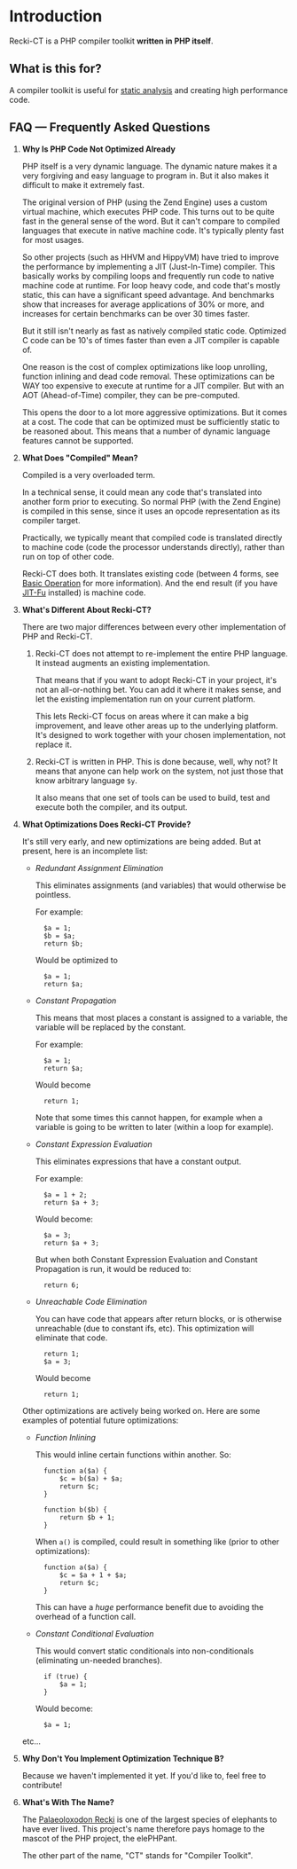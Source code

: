 <!--
 * Copyright 2014 Google Inc. All rights reserved.
 *
 * Licensed under the Apache License, Version 2.0 (the "License");
 * you may not use this file except in compliance with the License.
 * You may obtain a copy of the License at
 *
 *     http://www.apache.org/licenses/LICENSE-2.0
 *
 * Unless required by applicable law or agreed to in writing, software
 * distributed under the License is distributed on an "AS IS" BASIS,
 * WITHOUT WARRANTIES OR CONDITIONS OF ANY KIND, either express or implied.
 * See the License for the specific language governing permissions and
 * limitations under the License.
 *
 * @copyright 2014 Google Inc. All rights reserved
 * @license http://www.apache.org/licenses/LICENSE-2.0.txt Apache-2.0
-->

Introduction
============

Recki-CT is a PHP compiler toolkit **written in PHP itself**.

## What is this for?

A compiler toolkit is useful for [static analysis](http://en.wikipedia.org/wiki/Static_program_analysis) and creating high performance code.

## FAQ — Frequently Asked Questions

1. **Why Is PHP Code Not Optimized Already**

    PHP itself is a very dynamic language. The dynamic nature makes it a very forgiving and easy language to program in. But it also makes it difficult
    to make it extremely fast. 

    The original version of PHP (using the Zend Engine) uses a custom virtual machine, which executes PHP code. This turns out to be quite fast in the general
    sense of the word. But it can't compare to compiled languages that execute in native machine code. It's typically plenty fast for most usages.

    So other projects (such as HHVM and HippyVM) have tried to improve the performance by implementing a JIT (Just-In-Time) compiler. This basically works by compiling loops and frequently run code to native machine code at runtime. For loop heavy code, and code that's mostly static, this can have a significant 
    speed advantage. And benchmarks show that increases for average applications of 30% or more, and increases for certain benchmarks can be over 30 times faster.

    But it still isn't nearly as fast as natively compiled static code. Optimized C code can be 10's of times faster than even a JIT compiler is capable of.

    One reason is the cost of complex optimizations like loop unrolling, function inlining and dead code removal. These optimizations can be WAY too expensive to
    execute at runtime for a JIT compiler. But with an AOT (Ahead-of-Time) compiler, they can be pre-computed.

    This opens the door to a lot more aggressive optimizations. But it comes at a cost. The code that can be optimized must be sufficiently static to be reasoned
    about. This means that a number of dynamic language features cannot be supported.

2. **What Does "Compiled" Mean?**

    Compiled is a very overloaded term. 

    In a technical sense, it could mean any code that's translated into another form prior to executing. So normal PHP (with the Zend Engine) is compiled in this sense, since it uses an opcode representation as its compiler target. 

    Practically, we typically meant that compiled code is translated directly to machine code (code the processor understands directly), rather than run on top of other code.

    Recki-CT does both. It translates existing code (between 4 forms, see [Basic Operation](2_basic_operation.md) for more information). And the end result (if you have [JIT-Fu](https://github.com/krakjoe/jitfu) installed) is machine code.

3. **What's Different About Recki-CT?**

    There are two major differences between every other implementation of PHP and Recki-CT.

    1. Recki-CT does not attempt to re-implement the entire PHP language. It instead augments an existing implementation.

        That means that if you want to adopt Recki-CT in your project, it's not an all-or-nothing bet. You can add it where it makes sense, and let the existing
        implementation run on your current platform.

        This lets Recki-CT focus on areas where it can make a big improvement, and leave other areas up to the underlying platform. It's designed to work together
        with your chosen implementation, not replace it.

    2. Recki-CT is written in PHP. This is done because, well, why not? It means that anyone can help work on the system, not just those that know arbitrary
        language `$y`.

        It also means that one set of tools can be used to build, test and execute both the compiler, and its output.

4. **What Optimizations Does Recki-CT Provide?**

    It's still very early, and new optimizations are being added. But at present, here is an incomplete list:

    * *Redundant Assignment Elimination*

        This eliminates assignments (and variables) that would otherwise be pointless.

        For example:

            $a = 1;
            $b = $a;
            return $b;

        Would be optimized to

            $a = 1;
            return $a;

    * *Constant Propagation*

        This means that most places a constant is assigned to a variable, the variable will be replaced by the constant. 

        For example:

            $a = 1;
            return $a;

        Would become

            return 1;

        Note that some times this cannot happen, for example when a variable is going to be written to later (within a loop for example).

    * *Constant Expression Evaluation*

        This eliminates expressions that have a constant output.

        For example:

            $a = 1 + 2;
            return $a + 3;

        Would become:

            $a = 3;
            return $a + 3;

        But when both Constant Expression Evaluation and Constant Propagation is run, it would be reduced to:

            return 6;

    * *Unreachable Code Elimination*

        You can have code that appears after return blocks, or is otherwise unreachable (due to constant ifs, etc). This optimization will eliminate that code.

            return 1;
            $a = 3;

        Would become

            return 1;

    Other optimizations are actively being worked on. Here are some examples of potential future optimizations:

    * *Function Inlining*

        This would inline certain functions within another. So:

            function a($a) {
                $c = b($a) + $a;
                return $c;
            }

            function b($b) {
                return $b + 1;
            }

        When `a()` is compiled, could result in something like (prior to other optimizations):

            function a($a) {
                $c = $a + 1 + $a;
                return $c;
            }

        This can have a *huge* performance benefit due to avoiding the overhead of a function call.

    * *Constant Conditional Evaluation*

        This would convert static conditionals into non-conditionals (eliminating un-needed branches).

            if (true) {
                $a = 1;
            }

        Would become:

            $a = 1;

    etc...

5. **Why Don't You Implement Optimization Technique B?**

    Because we haven't implemented it yet. If you'd like to, feel free to contribute!

6. **What's With The Name?**

    The [Palaeoloxodon Recki](http://en.wikipedia.org/wiki/Palaeoloxodon_recki) is one of the largest species of elephants to have ever lived. This project's name therefore pays homage to the mascot of the PHP project, the elePHPant.

    The other part of the name, "CT" stands for "Compiler Toolkit".
    
